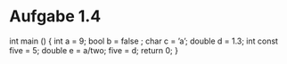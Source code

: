#  Aufgabe 1.4

int main () {
    int a = 9;
    bool b = false ;
    char c = ’a’;
    double d = 1.3;
    int const five = 5;
    double e = a/two;
    five = d;
    return 0;
}


